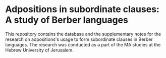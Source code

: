 # Adpositions in subordinate clauses: A study of Berber languages
This repository contains the database and the supplementary notes for the research on adpositions's usage to form subordinate clauses in Berber languages.
The research was conducted as a part of the MA studies at the Hebrew University of Jerusalem.
